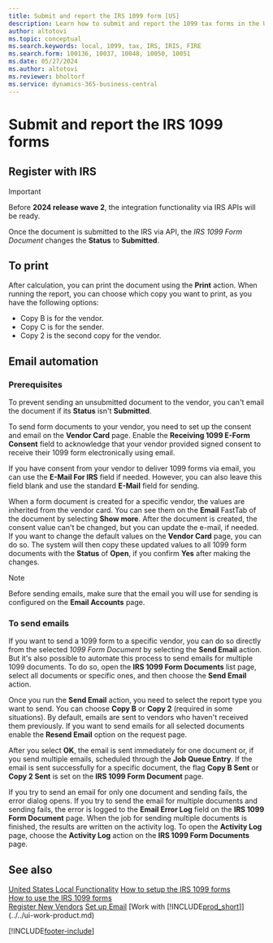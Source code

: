 ```yaml
---
title: Submit and report the IRS 1099 form [US]
description: Learn how to submit and report the 1099 tax forms in the United States version.
author: altotovi
ms.topic: conceptual
ms.search.keywords: local, 1099, tax, IRS, IRIS, FIRE
ms.search.form: 100136, 10037, 10048, 10050, 10051
ms.date: 05/27/2024
ms.author: altotovi
ms.reviewer: bholtorf
ms.service: dynamics-365-business-central
---
```


# Submit and report the IRS 1099 forms

## Register with IRS  

> [!IMPORTANT]
> Before **2024 release wave 2**, the integration functionality via IRS APIs will be ready.  

Once the document is submitted to the IRS via API, the *IRS 1099 Form Document* changes the **Status** to **Submitted**.  

## To print  

After calculation, you can print the document using the **Print** action. When running the report, you can choose which copy you want to print, as you have the following options:  

- Copy B is for the vendor.
- Copy C is for the sender.
- Copy 2 is the second copy for the vendor.

## Email automation

### Prerequisites

To prevent sending an unsubmitted document to the vendor, you can't email the document if its **Status** isn't **Submitted**.

To send form documents to your vendor, you need to set up the consent and email on the **Vendor Card** page. Enable the **Receiving 1099 E-Form Consent** field to acknowledge that your vendor provided signed consent to receive their 1099 form electronically using email.  

If you have consent from your vendor to deliver 1099 forms via email, you can use the **E-Mail For IRS** field if needed. However, you can also leave this field blank and use the standard **E-Mail** field for sending.  

When a form document is created for a specific vendor, the values are inherited from the vendor card. You can see them on the **Email** FastTab of the document by selecting **Show more**. After the document is created, the consent value can't be changed, but you can update the e-mail, if needed. If you want to change the default values on the **Vendor Card** page, you can do so. The system will then copy these updated values to all 1099 form documents with the **Status** of **Open**, if you confirm **Yes** after making the changes.  

> [!NOTE]
> Before sending emails, make sure that the email you will use for sending is configured on the **Email Accounts** page.  

### To send emails

If you want to send a 1099 form to a specific vendor, you can do so directly from the selected *1099 Form Document* by selecting the **Send Email** action. But it's also possible to automate this process to send emails for multiple 1099 documents. To do so, open the **IRS 1099 Form Documents** list page, select all documents or specific ones, and then choose the **Send Email** action.  

Once you run the **Send Email** action, you need to select the report type you want to send. You can choose **Copy B** or **Copy 2** (required in some situations). By default, emails are sent to vendors who haven't received them previously. If you want to send emails for all selected documents enable the **Resend Email** option on the request page.

After you select **OK**, the email is sent immediately for one document or, if you send multiple emails, scheduled through the **Job Queue Entry**. If the email is sent successfully for a specific document, the flag **Copy B Sent** or **Copy 2 Sent** is set on the **IRS 1099 Form Document** page.

If you try to send an email for only one document and sending fails, the error dialog opens. If you try to send the email for multiple documents and sending fails, the error is logged to the **Email Error Log** field on the **IRS 1099 Form Document** page. When the job for sending multiple documents is finished, the results are written on the activity log. To open the **Activity Log** page, choose the **Activity Log** action on the **IRS 1099 Form Documents** page.

## See also

[United States Local Functionality](united-states-local-functionality.md)
[How to setup the IRS 1099 forms](set-up-use-irs1099-form-v24.md)  
[How to use the IRS 1099 forms](how-to-1099-use.md)  
[Register New Vendors](../../purchasing-how-register-new-vendors.md)
[Set up Email](../../admin-how-setup-email.md)
[Work with [!INCLUDE[prod_short](../../includes/prod_short.md)]](../../ui-work-product.md)

[!INCLUDE[footer-include](../../includes/footer-banner.md)]
